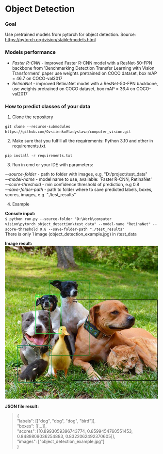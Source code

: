 # Object Detection
### Goal
Use pretrained models from pytorch for object detection.
Source: https://pytorch.org/vision/stable/models.html
### Models performance
- _Faster R-CNN_ - improved Faster R-CNN model with a ResNet-50-FPN backbone from 'Benchmarking Detection Transfer Learning with Vision Transformers' paper use weights pretrained on COCO dataset, box mAP = 46.7 on COCO-val2017
- _RetinaNet_ - improved RetinaNet model with a ResNet-50-FPN backbone, use weights pretrained on COCO dataset, box mAP = 36.4 on COCO-val2017

### How to predict classes of your data
1. Clone the repository
    
`git clone --recurse-submodules https://github.com/OvsiienkoVladyslava/computer_vision.git`  

2. Make sure that you fulfill all the requirements: Python 3.10 and other in requirements.txt.
 
`pip install -r requirements.txt`

3. Run in cmd or your IDE with parameters:  

_--source-folder_ - path to folder with images, e.g. "D:/project/test_data"<br />
_--model-name_ - model name to use, available: 'Faster R-CNN, RetinaNet'<br />
_--score-threshold_ - min confidence threshold of prediction, e.g 0.8<br />
_--save-folder-path_ - path to folder where to save predicted labels, boxes, scores, images, e.g. "./test_results"

4. Example

**Console input:** <br />
`$ python run.py --source-folder "D:\Work\computer vision\pytorch_object_detection\test_data" --model-name "RetinaNet" --score-threshold 0.8 --save-folder-path "./test_results"`<br />
There is only 1 image (object_detection_example.jpg) in /test_data 

**Image result:** <br />
![Detection result](../README_images/object_detection_example.jpg)

**JSON file result:**<br />
>{ <br />
"labels": [["dog", "dog", "dog", "bird"]],<br />
"boxes": [[...]],<br />
"scores": [[0.8993059396743774, 0.8599454760551453, 0.8489809036254883, 0.8322062492370605]],<br />
"images": ["object_detection_example.jpg"] <br />
}